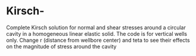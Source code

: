 # Kirsch-
Complete Kirsch solution for normal and shear stresses around a circular cavity in a homogeneous linear elastic solid. The code is for vertical wells only.
Change r (distance from wellbore center) and teta to see their effects on the magnitude of stress around the cavity
